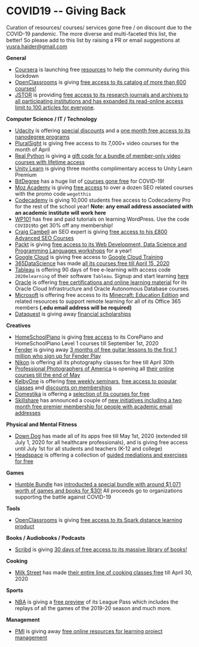 # COVID19 -- Giving Back
Curation of resources/ courses/ services gone free / on discount due to the COVID-19 pandemic. The more diverse and multi-faceted this list, the better! So please add to this list by raising a PR or email suggestions at yusra.haider@gmail.com


**General**

 - [Coursera](https://www.coursera.org/) is launching free [resources](https://blog.coursera.org/coursera-together-free-online-learning-during-covid-19/) to help the community during this lockdown
- [OpenClassrooms](https://openclassrooms.com/en/) is giving [free access to its catalog of more than 600 courses!](https://openclassrooms.com/en/p/academic-continuity) 
- [JSTOR](https://www.jstor.org/) is providing [free access to its research journals and archives to all participating institutions and has expanded its read-online access limit to 100 articles for everyone](https://about.jstor.org/covid19/).


**Computer Science / IT / Technology**

 - [Udacity](https://www.udacity.com/) is offering [special discounts](https://blog.udacity.com/2020/04/covid19-onlinelearning-offer.html) and a [one month free access to its nanodegree programs](https://blog.udacity.com/2020/03/one-month-free-on-nanodegrees.html) 
 - [PluralSight](https://www.pluralsight.com/) is giving free access to its 7,000+ video courses for the month of April
 - [Real Python](https://realpython.com/) is giving a [gift code for a bundle of member-only video courses with lifetime access](https://realpython.com/free-courses-march-2020)
 - [Unity Learn](https://learn.unity.com/) is giving three months complimentary access to Unity Learn Premium
 - [BitDegree](https://www.bitdegree.org/) has a huge list of [courses gone free](https://www.bitdegree.org/tag/covid?fbclid=IwAR3fJpUo2FmCN4CjGgCtVlQd0ftn5A6L2UcCom6F_wMsx1BvLLI-9qRwJXs) for COVID-19!
 - [Moz Academy](https://moz.com/) is giving [free access](https://moz.com/blog/moz-academy-free) to over a dozen SEO related courses with the promo code `wegotthis`
 - [Codecademy](https://www.codecademy.com/) is giving 10,000 students free access to Codecademy Pro for the rest of the school year! **Note: any email address associated with an academic institute will work here**
 - [WP101](https://www.wp101.com/) has free and paid tutorials on learning WordPress. Use the code `COVID19`to get 30% off any membership!
 - [Craig Cambell](https://www.craigcampbellseo.com/) an SEO expert is giving [free access to his £800 Advanced SEO Courses ](https://www.craigcampbellseo.com/free-seo-course/)
- [Packt](https://courses.packtpub.com/) is giving [free access to its Web Development, Data Science and Programming Languages workshops](https://courses.packtpub.com/pages/free?fbclid=IwAR3S59IEXY2Csvlgt7wNv9tO5vMTOaM-C-FcF2U0GcJC_os9J5IQg49qTw0) for a year!
- [Google Cloud](https://cloud.google.com/) is giving free access to [Google Cloud Training](https://inthecloud.withgoogle.com/training-discount/register.html?fbclid=IwAR0sjhc4vRVB2aJxwPgSiooSp5m-ejpKvUA0WwBQJ15ALWgaOj8EH6-esPg)
- [365DataScience](https://365datascience.com/) has made [all its courses free till April 15, 2020](https://365datascience.com/pricing//)
- [Tableau](https://elearning.tableau.com/) is offering 90 days of free e-learning with access code `2020elearning` of their software `Tableau`. Signup and start learning [here](https://www.tableau.com/learn/training/elearning?fbclid=IwAR2b0OI4rydhbbMXazm4gkirIVDg2T2m2NXofinVPY9PXTsppLH8DjQ2RKU)
- [Oracle](https://www.oracle.com/index.html) is offering [free certifications and online learning material](https://www.oracle.com/corporate/blog/free-certifications-oracle-oci-autonomous-033020.html?source=:so:li:or:awr:ocorp:&SC=:so:li:or:awr:ocorp:&pcode=) for its Oracle Cloud Infrastructure and Oracle Autonomous Database courses.
- [Microsoft](https://www.microsoft.com) is offering  free access to its [Minecraft: Education Edition](https://education.minecraft.net/blog/microsoft-extends-access-to-minecraft-education-edition-and-resources-to-support-remote-learning/) and related resources to support remote learning for all of its Office 365 members **(.edu email address will be required)**
- [Dataquest](https://www.dataquest.io/) is giving away [financial scholarships](https://www.dataquest.io/blog/covid-financial-aid-scholarship/)


**Creatives**

- [HomeSchoolPiano](https://homeschoolpiano.com/) is giving [free access](https://homeschoolpiano.com/give-back/) to its CorePiano and HomeSchoolPiano Level 1 courses till September 1st, 2020
- [Fender](https://www.fender.com/play?ub=d) is giving away [3 months of free guitar lessons to the first 1 million who sign up for Fender Play](https://try.fender.com/play/playthrough/?banner=PLAY_20200323.PlayThrough2020.Pencil.Global)
 - [Nikon](https://www.nikonevents.com/us/live/nikon-school-online/) is offering all its photography classes for free till April 30th
 - [Professional Photographers of America](https://www.ppa.com/) is opening all [their online courses till the end of May](https://www.ppa.com/inittogether/education-unlocked-in-it-together) 
 - [KelbyOne](https://kelbyone.com/) is offering [free weekly seminars](https://members.kelbyone.com/show/public-webcasts/?utm_source=Affiliate,Affiliate&utm_medium=Referral,Referral&utm_campaign=RAN_2116208,RAN_2116208&utm_test=genius&_ga=2.175714530.1557939241.1586635533-1089282748.1586635533), [free access to popular classes](https://kelbyone.com/free) and [discounts on memberships](https://kelbyone.com/april-discount)
 - [Domestika](https://www.domestika.org/) is offering a [selection of its courses for free](https://www.domestika.org/stayathome/)
- [Skillshare](https://www.skillshare.com/) has announced a couple of [new initiatives including a two month free premier membership for people with academic email addresses](https://www.skillshare.com/blog/company/were-in-this-together-and-we-want-to-help)


**Physical and Mental Fitness**

 - [Down Dog](https://www.downdogapp.com/) has made all of its apps free till May 1st,  2020 (extended till July 1, 2020 for all healthcare professionals), and is giving free access until July 1st for all students and teachers (K-12 and college) 
 - [Headspace](https://www.headspace.com/) is offering a collection of [guided mediations and exercises for free](https://www.headspace.com/work/covid-19)
 

**Games**

 - [Humble Bundle](https://www.humblebundle.com/) has [introducted a special bundle with around $1,071 worth of games and books for $30!](https://www.humblebundle.com/conquer-covid19-bundle?hmb_source=navbar&hmb_medium=product_tile&hmb_campaign=tile_index_1) All proceeds go to organizations supporting the battle against COVID-19 

 **Tools**
 
 - [OpenClassrooms](https://openclassrooms.com/en/) is giving [free access to its Spark distance learning product](https://openclassrooms.com/en/p/academic-continuity) 

**Books / Audiobooks / Podcasts**

- [Scribd](https://www.scribd.com/?lohp=2) is giving [30 days of free access to its massive library of books!](https://blog.scribd.com/home/2020/3/17/a-letter-from-the-scribd-ceo-to-our-community)

**Cooking**

- [Milk Street](https://www.177milkstreet.com/) has made [their entire line of cooking classes free](https://www.177milkstreet.com/school/classes/online-classes/?fbclid=IwAR3gdqkC_fQf3N8kN3MuD8dS9f_UjbQ7JPmWutgLCdjxC-dHlJA8P602mbY) till April 30, 2020

**Sports**

- [NBA](www.nba.com) is giving a [free preview](https://www.nba.com/nba-fan-letter-league-pass-free-preview) of its League Pass which includes the replays of all the games of the 2019-20 season and much more. 

**Management**

- [PMI](https://www.pmi.org/) is giving away [free online resources for learning project management](https://www.pmi.org/about/coronavirus-single-source-message/virtual-resource-hub)


